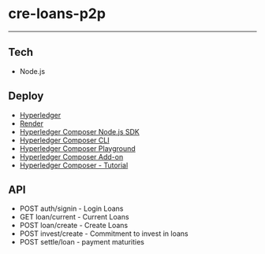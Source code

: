 # cre-loans-p2p
-----------
## Tech
- Node.js
## Deploy
- [Hyperledger](https://hyperledger-fabric.readthedocs.io/en/release-2.5/test_network.html)
- [Render](https://dashboard.render.com/)
- [Hyperledger Composer Node.js SDK](https://github.com/hyperledger/composer)
- [Hyperledger Composer CLI](https://github.com/hyperledger/composer)
- [Hyperledger Composer Playground](http://composer-playground.mybluemix.net/)
- [Hyperledger Composer Add-on](https://github.com/hyperledger/composer-vscode-plugin)
- [Hyperledger Composer - Tutorial](https://hyperledger.github.io/composer/latest/tutorials/deploy-to-fabric-single-org)

## API
* POST auth/signin - Login Loans
* GET loan/current - Current Loans
* POST loan/create - Create Loans
* POST invest/create - Commitment to invest in loans
* POST settle/loan - payment maturities

